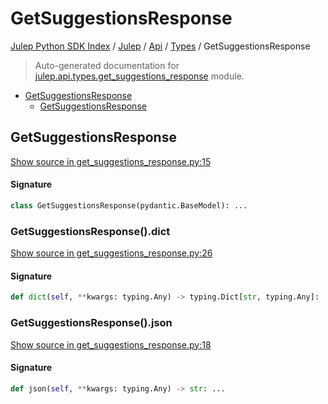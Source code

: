# GetSuggestionsResponse

[Julep Python SDK Index](../../../README.md#julep-python-sdk-index) / [Julep](../../index.md#julep) / [Api](../index.md#api) / [Types](./index.md#types) / GetSuggestionsResponse

> Auto-generated documentation for [julep.api.types.get_suggestions_response](../../../../../../../julep/api/types/get_suggestions_response.py) module.

- [GetSuggestionsResponse](#getsuggestionsresponse)
  - [GetSuggestionsResponse](#getsuggestionsresponse-1)

## GetSuggestionsResponse

[Show source in get_suggestions_response.py:15](../../../../../../../julep/api/types/get_suggestions_response.py#L15)

#### Signature

```python
class GetSuggestionsResponse(pydantic.BaseModel): ...
```

### GetSuggestionsResponse().dict

[Show source in get_suggestions_response.py:26](../../../../../../../julep/api/types/get_suggestions_response.py#L26)

#### Signature

```python
def dict(self, **kwargs: typing.Any) -> typing.Dict[str, typing.Any]: ...
```

### GetSuggestionsResponse().json

[Show source in get_suggestions_response.py:18](../../../../../../../julep/api/types/get_suggestions_response.py#L18)

#### Signature

```python
def json(self, **kwargs: typing.Any) -> str: ...
```